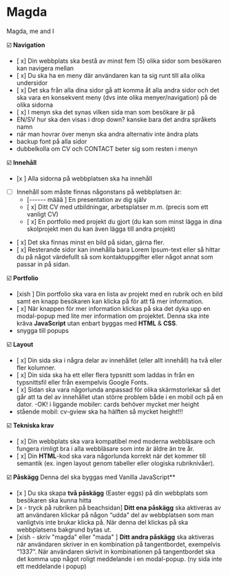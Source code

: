 # Magda
Magda, me and I




☑️ **Navigation**
- [ x]  Din webbplats ska bestå av minst fem (5) olika sidor som besökaren kan navigera mellan
- [ x]  Du ska ha en meny där användaren kan ta sig runt till alla olika undersidor
- [ x]  Det ska från alla dina sidor gå att komma åt alla andra sidor och det ska vara en konsekvent meny (dvs inte olika menyer/navigation) på de olika sidorna
- [ x]  I menyn ska det synas vilken sida man som besökare är på
- EN/SV hur ska den visas i drop down? kanske bara det andra språkets namn
- när man hovrar över menyn ska andra alternativ inte ändra plats
- backup font på alla sidor
- dubbelkolla om CV och CONTACT beter sig som resten i menyn

☑️ **Innehåll**
- [x ]  Alla sidorna på webbplatsen ska ha innehåll
- [ ]  Innehåll som måste finnas någonstans på webbplatsen är:
    - [------ määä ]  En presentation av dig själv
    - [ x]  Ditt CV med utbildningar, arbetsplatser m.m. (precis som ett vanligt CV)
    - [ x]  En portfolio med projekt du gjort (du kan som minst lägga in dina skolprojekt men du kan även lägga till andra projekt)
- [ x]  Det ska finnas minst en bild på sidan, gärna fler.
- [ x]  Resterande sidor kan innehålla bara Lorem Ipsum-text eller så hittar du på något värdefullt så som kontaktuppgifter eller något annat som passar in på sidan.

☑️ **Portfolio**
- [xish ]  Din portfolio ska vara en lista av projekt med en rubrik och en bild samt en knapp besökaren kan klicka på för att få mer information.
- [ x]  När knappen för mer information klickas på ska det dyka upp en modal-popup med lite mer information om projektet. Denna ska inte kräva **JavaScript** utan enbart byggas med **HTML** & **CSS**.
- snygga till popups

☑️ **Layout**
- [ x]  Din sida ska i några delar av innehållet (eller allt innehåll) ha två eller fler kolumner.
- [ x]  Din sida ska ha ett eller flera typsnitt som laddas in från en typsnittsfil eller från exempelvis Google Fonts.
- [ x]  Sidan ska vara någorlunda anpassad för olika skärmstorlekar så det går att ta del av innehållet utan större problem både i en mobil och på en dator.
-OK! i liggande mobiler: cards behöver mycket mer height
- stående mobil: cv-gview ska ha hälften så mycket height!!!

☑️ **Tekniska krav**
- [ x]  Din webbplats ska vara kompatibel med moderna webbläsare och fungera rimligt bra i alla webbläsare som inte är äldre än tre år.
- [ x]  Din **HTML**-kod ska vara någorlunda korrekt när det kommer till semantik (ex. ingen layout genom tabeller eller ologiska rubriknivåer).

☑️ **Påskägg**  Denna del ska byggas med Vanilla JavaScript**
- [x ]  Du ska skapa **två påskägg** (Easter eggs) på din webbplats som besökaren ska kunna hitta
- [x - tryck på rubriken på beachsidan]  **Ditt ena påskägg** ska aktiveras av att användaren klickar på någon “udda” del av webbplatsen som man vanligtvis inte brukar klicka på. När denna del klickas på ska webbplatsens bakgrund bytas ut.
- [xish - skriv "magda" eller "mada" ]  **Ditt andra påskägg** ska aktiveras när användaren skriver in en kombination på tangentbordet, exempelvis “1337”. När användaren skrivit in kombinationen på tangentbordet ska det komma upp något roligt meddelande i en modal-popup.
(ny sida inte ett meddelande i popup)